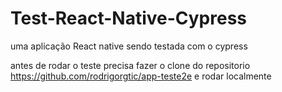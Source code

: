 # Test-React-Native-Cypress
uma aplicação React native sendo testada com o cypress

antes de rodar o teste precisa fazer o clone do repositorio https://github.com/rodrigorgtic/app-teste2e e rodar localmente
